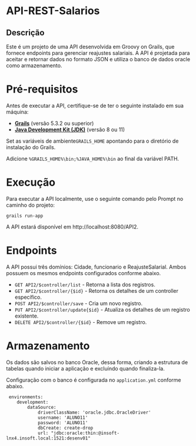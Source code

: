 # API-REST-Salarios
## **Descrição**

Este é um projeto de uma API desenvolvida em Groovy on Grails, que fornece endpoints para gerenciar reajustes salariais. A API é projetada para aceitar e retornar dados no formato JSON e utiliza o banco de dados oracle como armazenamento.

# **Pré-requisitos**
Antes de executar a API, certifique-se de ter o seguinte instalado em sua máquina:

* **[Grails](https://grails.org/download.html)** (versão 5.3.2 ou superior)
* **[Java Development Kit (JDK)](https://www.oracle.com/br/java/technologies/javase/javase8-archive-downloads.html)** (versão 8 ou 11)

Set as variáveis de ambiente`GRAILS_HOME` apontando para o diretório de instalação do Grails.

Adicione `%GRAILS_HOME%\bin;%JAVA_HOME%\bin` ao final da variável PATH.
# Execução

Para executar a API localmente, use o seguinte comando pelo Prompt no caminho do projeto:

`grails run-app`

A API estará disponível em http://localhost:8080/API2.


# Endpoints

A API possui três domínios: Cidade, funcionario e ReajusteSalarial. Ambos possuem os mesmos endpoints configurados conforme abaixo.

- `GET API2/$controller/list` - Retorna a lista dos registros.
- `GET API2/$controller/{$id}` - Retorna os detalhes de um controller específico.
- `POST API2/$controller/save` - Cria um novo registro.
- `PUT API2/$controller/update{$id}` -  Atualiza os detalhes de um registro existente.
- `DELETE API2/$controller/{$id}` - Remove um registro.
# Armazenamento
Os dados são salvos no banco Oracle, dessa forma, criando a estrutura de tabelas quando iniciar a aplicação e excluíndo quando finaliza-la.

Configuração com o banco é configurada no `application.yml` conforme abaixo.


```
 environments:
    development:    
        dataSource:        
            driverClassName: 'oracle.jdbc.OracleDriver'
            username: 'ALUNO11'
            password: 'ALUNO11'
            dbCreate: create-drop
            url: "jdbc:oracle:thin:@insoft-lnx4.insoft.local:1521:desenv01"
```
